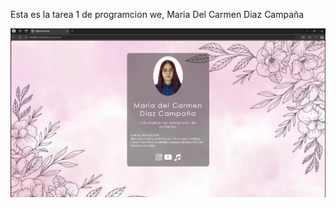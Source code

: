 Esta es la tarea 1 de programcion we, Maria Del Carmen Diaz Campaña

![Mi captura de pantalla](Tarea.png)
